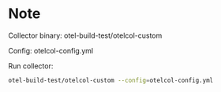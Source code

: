 # Note

Collector binary: otel-build-test/otelcol-custom

Config: otelcol-config.yml

Run collector:
```bash
otel-build-test/otelcol-custom --config=otelcol-config.yml
